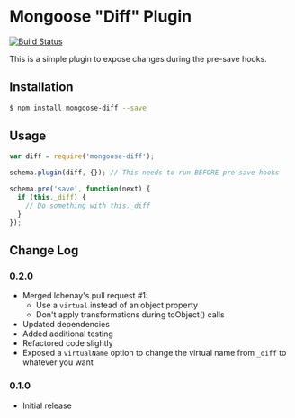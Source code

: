 # Mongoose "Diff" Plugin

[![Build Status](https://travis-ci.org/inxilpro/mongoose-diff.svg?branch=master)](https://travis-ci.org/inxilpro/mongoose-diff)

This is a simple plugin to expose changes during the pre-save hooks.

## Installation

``` bash
$ npm install mongoose-diff --save
```

## Usage

``` js
var diff = require('mongoose-diff');

schema.plugin(diff, {}); // This needs to run BEFORE pre-save hooks

schema.pre('save', function(next) {
  if (this._diff) {
    // Do something with this._diff
  }
});
```

## Change Log

### 0.2.0
  - Merged lchenay's pull request #1:
      - Use a `virtual` instead of an object property
      - Don't apply transformations during toObject() calls
  - Updated dependencies
  - Added additional testing
  - Refactored code slightly
  - Exposed a `virtualName` option to change the virtual name from `_diff` to whatever you want

### 0.1.0
  - Initial release

